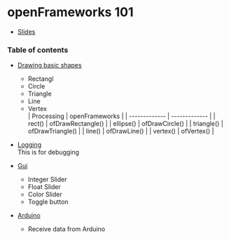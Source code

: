 # openFrameworks 101

* [Slides](https://github.com/sleepy-maker/openFrameworks101/blob/master/openFrameworks101.pdf)

### Table of contents
* [Drawing basic shapes](https://github.com/sleepy-maker/openFrameworks101/tree/master/basicShapes)  
    * Rectangl  
    * Circle  
    * Triangle  
    * Line   
    * Vertex  
    | Processing  | openFrameworks |
| ------------- | ------------- |
| rect()  | ofDrawRectangle()  |
| ellipse()  | ofDrawCircle()  |
| triangle()  | ofDrawTriangle()  |
| line()  | ofDrawLine()  |
| vertex()  | ofVertex()  |


* [Logging](https://github.com/sleepy-maker/openFrameworks101/tree/master/sampleSketch)  
    This is for debugging  
* [Gui](#)
    * Integer Slider
    * Float Slider
    * Color Slider
    * Toggle button
* [Arduino](#)  
    * Receive data from Arduino  
